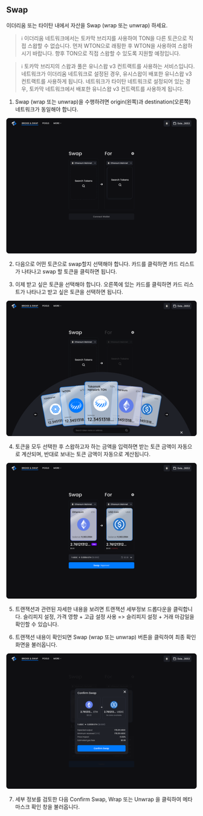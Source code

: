 ## Swap
이더리움 또는 타이탄 내에서 자산을 Swap (wrap 또는 unwrap) 하세요.

> ℹ️ 이더리움 네트워크에서는 토카막 브리지를 사용하여 TON을 다른 토큰으로 직접 스왑할 수 없습니다. 먼저 WTON으로 래핑한 후 WTON을 사용하여 스왑하시기 바랍니다. 향후 TON으로 직접 스왑할 수 있도록 지원할 예정입니다.

> ℹ️ 토카막 브리지의 스왑과 풀은 유니스왑 v3 컨트랙트를 사용하는 서비스입니다. 네트워크가 이더리움 네트워크로 설정된 경우, 유시스왑이 배포한 유니스왑 v3 컨트랙트를 사용하게 됩니다. 네트워크가 타이탄 네트워크로 설정되어 있는 경우, 토카막 네트워크에서 배포한 유니스왑 v3 컨트랙트를 사용하게 됩니다.


1. Swap (wrap 또는 unwrap)을 수행하려면 origin(왼쪽)과 destination(오른쪽) 네트워크가 동일해야 합니다.

![Swap (wrap 또는 unwrap)의 경우 origin(왼쪽)과 destination(오른쪽) 네트워크가 동일한지 확인합니다.](/image/swap01.png "Swap (wrap 또는 unwrap)의 경우 origin(왼쪽)과 destination(오른쪽) 네트워크가 동일한지 확인합니다.")

2. 다음으로 어떤 토큰으로 swap할지 선택해야 합니다. 카드를 클릭하면 카드 리스트가 나타나고 swap 할 토큰을 클릭하면 됩니다.

3. 이제 받고 싶은 토큰을 선택해야 합니다. 오른쪽에 있는 카드를 클릭하면 카드 리스트가 나타나고 받고 싶은 토큰을 선택하면 됩니다.

![토큰 리스트에서 swap할 토큰을 선택합니다.](/image/swap02.png "토큰 리스트에서 swap할 토큰을 선택합니다.")

4. 토큰을 모두 선택한 후 스왑하고자 하는 금액을 입력하면 받는 토큰 금액이 자동으로 계산되며, 반대로 보내는 토큰 금액이 자동으로 계산됩니다.

![swap할 금액을 입력하고 가스 요금을 확인합니다.](/image/swap03.png "swap할 금액을 입력하고 가스 요금을 확인합니다.")

5. 트랜잭션과 관련된 자세한 내용을 보려면 트랜잭션 세부정보 드롭다운을 클릭합니다. 슬리피지 설정, 가격 영향 + 고급 설정 사용 => 슬리피지 설정 + 거래 마감일을 확인할 수 있습니다.

6. 트랜잭션 내용이 확인되면 Swap (wrap 또는 unwrap) 버튼을 클릭하여 최종 확인 화면을 불러옵니다.

![세부 정보를 검토한 다음 Confirm Swap, Wrap 또는 Unwrap 을 클릭하여 메타마스크 확인 창을 불러옵니다.](/image/swap04.png "세부 정보를 검토한 다음 Confirm Swap, Wrap 또는 Unwrap 을 클릭하여 메타마스크 확인 창을 불러옵니다.")

7. 세부 정보를 검토한 다음 Confirm Swap, Wrap 또는 Unwrap 을 클릭하여 메타마스크 확인 창을 불러옵니다.